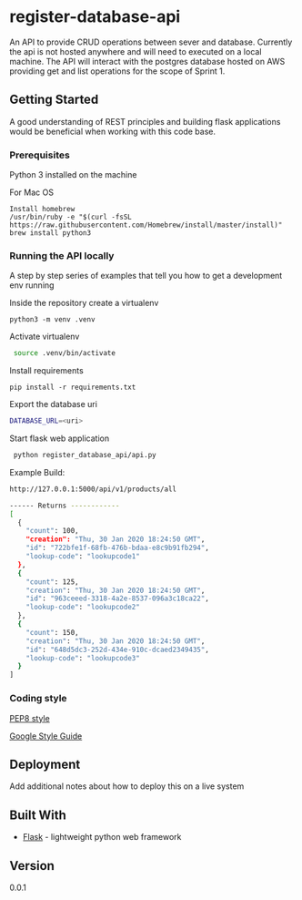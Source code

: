 # register-database-api

An API to provide CRUD operations between sever and database. Currently the api is not hosted anywhere and will need to executed on a local machine.   The API will interact with the postgres database hosted on AWS providing get and list operations for the scope of Sprint 1.
 
## Getting Started

A good understanding of REST principles and building flask applications would be beneficial when working with this code base. 


### Prerequisites

Python 3 installed on the machine

For Mac OS 

```
Install homebrew
/usr/bin/ruby -e "$(curl -fsSL https://raw.githubusercontent.com/Homebrew/install/master/install)"
brew install python3
```

### Running the API locally

A step by step series of examples that tell you how to get a development env running

Inside the repository create a virtualenv
```
python3 -m venv .venv
```
Activate virtualenv
```bash
 source .venv/bin/activate
```

Install requirements

```
pip install -r requirements.txt
```

Export the database uri
```bash
DATABASE_URL=<uri>
```

Start flask web application

```bash
 python register_database_api/api.py     
```

Example Build:
```bash
http://127.0.0.1:5000/api/v1/products/all

------ Returns ------------
[
  {
    "count": 100, 
    "creation": "Thu, 30 Jan 2020 18:24:50 GMT", 
    "id": "722bfe1f-68fb-476b-bdaa-e8c9b91fb294", 
    "lookup-code": "lookupcode1"
  }, 
  {
    "count": 125, 
    "creation": "Thu, 30 Jan 2020 18:24:50 GMT", 
    "id": "963ceeed-3318-4a2e-8537-096a3c18ca22", 
    "lookup-code": "lookupcode2"
  }, 
  {
    "count": 150, 
    "creation": "Thu, 30 Jan 2020 18:24:50 GMT", 
    "id": "648d5dc3-252d-434e-910c-dcaed2349435", 
    "lookup-code": "lookupcode3"
  }
]

```


### Coding style 

[PEP8 style](https://www.python.org/dev/peps/pep-0008/)

[Google Style Guide](http://google.github.io/styleguide/pyguide.html)


## Deployment

Add additional notes about how to deploy this on a live system

## Built With

* [Flask](https://palletsprojects.com/p/flask/) - lightweight python web framework

## Version
0.0.1

